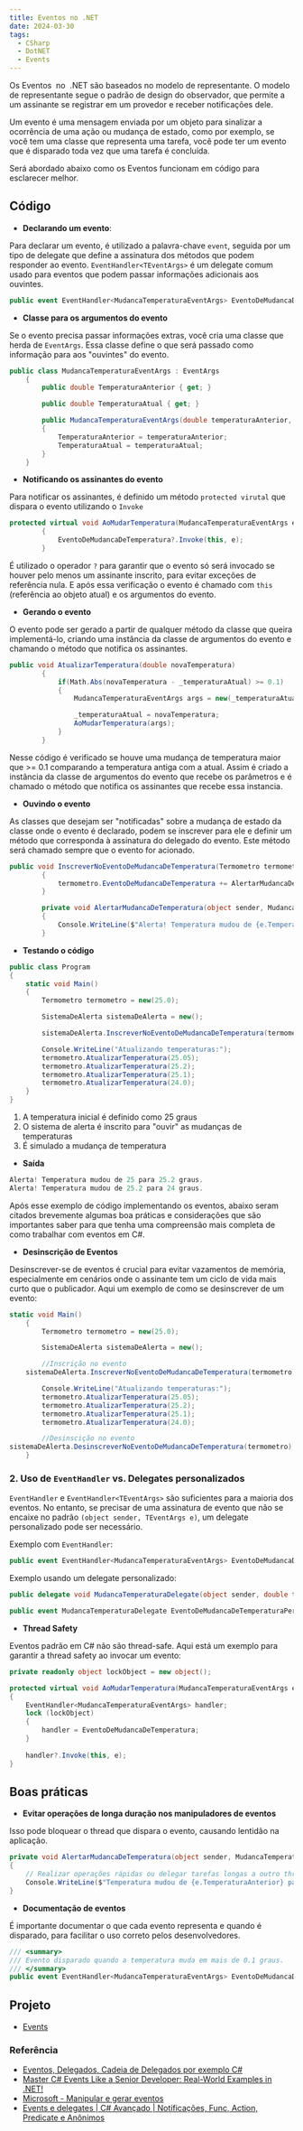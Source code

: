 ```yaml
---
title: Eventos no .NET
date: 2024-03-30
tags:
  - CSharp
  - DotNET
  - Events
---
```


Os Eventos  no  .NET são baseados no modelo de representante. O modelo de representante segue o padrão de design do observador, que permite a um assinante se registrar em um provedor e receber notificações dele. 

Um evento é uma mensagem enviada por um objeto para sinalizar a ocorrência de uma ação ou mudança de estado, como por exemplo, se você tem uma classe que representa uma tarefa, você pode ter um evento que é disparado toda vez que uma tarefa é concluída.

Será abordado abaixo como os Eventos funcionam em código para esclarecer melhor.

## Código

-  **Declarando um evento**:

Para declarar um evento, é utilizado a palavra-chave `event`, seguida por um tipo de delegate que define a assinatura dos métodos que podem responder ao evento. `EventHandler<TEventArgs>` é um delegate comum usado para eventos que podem passar informações adicionais aos ouvintes.

```csharp
public event EventHandler<MudancaTemperaturaEventArgs> EventoDeMudancaDeTemperatura;
```

- **Classe para os argumentos do evento**

Se o evento precisa passar informações extras, você cria uma classe que herda de `EventArgs`. Essa classe define o que será passado como informação para aos "ouvintes" do evento.

```csharp
public class MudancaTemperaturaEventArgs : EventArgs
    {
        public double TemperaturaAnterior { get; }

        public double TemperaturaAtual { get; }

        public MudancaTemperaturaEventArgs(double temperaturaAnterior, double temperaturaAtual)
        {
            TemperaturaAnterior = temperaturaAnterior;
            TemperaturaAtual = temperaturaAtual;
        }
    }
```

- **Notificando os assinantes do evento**

Para notificar os assinantes, é definido um método `protected virutal` que dispara o evento utilizando o `Invoke` 

```csharp
protected virtual void AoMudarTemperatura(MudancaTemperaturaEventArgs e)
        {
            EventoDeMudancaDeTemperatura?.Invoke(this, e);
        }
```

É utilizado o operador `?` para garantir que o evento só será invocado se houver pelo menos um assinante inscrito, para evitar exceções de referência nula. E após essa verificação o evento é chamado com `this` (referência ao objeto atual) e os argumentos do evento.

- **Gerando o evento**

O evento pode ser gerado a partir de qualquer método da classe que queira implementá-lo, criando uma instância da classe de argumentos do evento e chamando o método que notifica os assinantes.

```csharp
public void AtualizarTemperatura(double novaTemperatura)
        {
            if(Math.Abs(novaTemperatura - _temperaturaAtual) >= 0.1)
            {
                MudancaTemperaturaEventArgs args = new(_temperaturaAtual, novaTemperatura);

                _temperaturaAtual = novaTemperatura;
                AoMudarTemperatura(args);
            }
        }
```

Nesse código é verificado se houve uma mudança de temperatura maior que >= 0.1 comparando a temperatura antiga com a atual. Assim é criado a instância da classe de argumentos do evento que recebe os parâmetros e é chamado o método que notifica os assinantes que recebe essa instancia.

- **Ouvindo o evento**

As classes que desejam ser "notificadas" sobre a mudança de estado da classe onde o evento é declarado, podem se inscrever para ele e definir um método que corresponda à assinatura do delegado do evento. Este método será chamado sempre que o evento for acionado.

```csharp
public void InscreverNoEventoDeMudancaDeTemperatura(Termometro termometro)
        {
            termometro.EventoDeMudancaDeTemperatura += AlertarMudancaDeTemperatura;
        }

        private void AlertarMudancaDeTemperatura(object sender, MudancaTemperaturaEventArgs e)
        {
            Console.WriteLine($"Alerta! Temperatura mudou de {e.TemperaturaAnterior} para {e.TemperaturaAtual} graus.");
        }
```

- **Testando o código**

```csharp
public class Program
{
    static void Main()
    {
        Termometro termometro = new(25.0);

        SistemaDeAlerta sistemaDeAlerta = new();

        sistemaDeAlerta.InscreverNoEventoDeMudancaDeTemperatura(termometro);

        Console.WriteLine("Atualizando temperaturas:");
        termometro.AtualizarTemperatura(25.05);
        termometro.AtualizarTemperatura(25.2);
        termometro.AtualizarTemperatura(25.1);
        termometro.AtualizarTemperatura(24.0);
    }
}
```

1. A temperatura inicial é definido como 25 graus
2. O sistema de alerta é inscrito para "ouvir" as mudanças de temperaturas
3. É simulado a mudança de temperatura

- **Saída**

```csharp
Alerta! Temperatura mudou de 25 para 25.2 graus.
Alerta! Temperatura mudou de 25.2 para 24 graus.
```

Após esse exemplo de código implementando os eventos, abaixo seram citados brevemente algumas boa práticas e considerações que são importantes saber para que tenha uma compreensão mais completa de como trabalhar com eventos em C#.

- **Desinscrição de Eventos**

Desinscrever-se de eventos é crucial para evitar vazamentos de memória, especialmente em cenários onde o assinante tem um ciclo de vida mais curto que o publicador. Aqui um exemplo de como se desinscrever de um evento:

```csharp
static void Main()
    {
        Termometro termometro = new(25.0);

        SistemaDeAlerta sistemaDeAlerta = new();

        //Inscrição no evento
	sistemaDeAlerta.InscreverNoEventoDeMudancaDeTemperatura(termometro);

        Console.WriteLine("Atualizando temperaturas:");
        termometro.AtualizarTemperatura(25.05);
        termometro.AtualizarTemperatura(25.2);
        termometro.AtualizarTemperatura(25.1);
        termometro.AtualizarTemperatura(24.0);

        //Desinscição no evento
sistemaDeAlerta.DesinscreverNoEventoDeMudancaDeTemperatura(termometro);
    }
```

### 2. Uso de `EventHandler` vs. Delegates personalizados

`EventHandler` e `EventHandler<TEventArgs>` são suficientes para a maioria dos eventos. No entanto, se precisar de uma assinatura de evento que não se encaixe no padrão `(object sender, TEventArgs e)`, um delegate personalizado pode ser necessário.

Exemplo com `EventHandler`:

```csharp
public event EventHandler<MudancaTemperaturaEventArgs> EventoDeMudancaDeTemperatura;
```

Exemplo usando um delegate personalizado:

```csharp
public delegate void MudancaTemperaturaDelegate(object sender, double temperaturaNova, double temperaturaAntiga);

public event MudancaTemperaturaDelegate EventoDeMudancaDeTemperaturaPersonalizado;
```

-  **Thread Safety**

Eventos padrão em C# não são thread-safe. Aqui está um exemplo para garantir a thread safety ao invocar um evento:

```csharp
private readonly object lockObject = new object();

protected virtual void AoMudarTemperatura(MudancaTemperaturaEventArgs e)
{
    EventHandler<MudancaTemperaturaEventArgs> handler;
    lock (lockObject)
    {
        handler = EventoDeMudancaDeTemperatura;
    }
    
    handler?.Invoke(this, e);
}
```

## **Boas práticas**

- **Evitar operações de longa duração nos manipuladores de eventos**
 
Isso pode bloquear o thread que dispara o evento, causando lentidão na aplicação.

```csharp
private void AlertarMudancaDeTemperatura(object sender, MudancaTemperaturaEventArgs e)
{
    // Realizar operações rápidas ou delegar tarefas longas a outro thread
    Console.WriteLine($"Temperatura mudou de {e.TemperaturaAnterior} para {e.TemperaturaAtual} graus.");
}
```

- **Documentação de eventos**
 
É importante documentar o que cada evento representa e quando é disparado, para facilitar o uso correto pelos desenvolvedores.

```csharp
/// <summary>
/// Evento disparado quando a temperatura muda em mais de 0.1 graus.
/// </summary>
public event EventHandler<MudancaTemperaturaEventArgs> EventoDeMudancaDeTemperatura;
```


## Projeto

- [Events](https://github.com/Mmarcelinho/events_csharp)

### Referência

- [Eventos, Delegados, Cadeia de Delegados por exemplo C#](https://www.codeproject.com/Articles/1077216/Csharp-Lectures-Lecture-Events-Delegates-Delegat)
- [Master C# Events Like a Senior Developer: Real-World Examples in .NET!](https://youtu.be/9H7PU-cy0Sw?si=VaBC9FAw-fuTPe4U)
- [Microsoft - Manipular e gerar eventos](https://learn.microsoft.com/pt-br/dotnet/standard/events/)
- [Events e delegates | C# Avançado | Notificações, Func, Action, Predicate e Anônimos](https://www.youtube.com/watch?v=SuW2GwO17qA)
